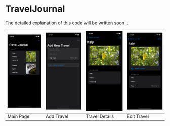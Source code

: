 # TravelJournal

The detailed explanation of this code will be written soon...

| ![Main Page](https://github.com/GradByte/TravelJournal/blob/main/screenshots/MainPage.png) | ![Add Travel](https://github.com/GradByte/TravelJournal/blob/main/screenshots/AddTravel.png) | ![Travel Details](https://github.com/GradByte/TravelJournal/blob/main/screenshots/TravelDetails.png) | ![Edit Travel](https://github.com/GradByte/TravelJournal/blob/main/screenshots/EditTravel.png) |
| --- | --- | --- | --- |
| Main Page | Add Travel | Travel Details | Edit Travel |